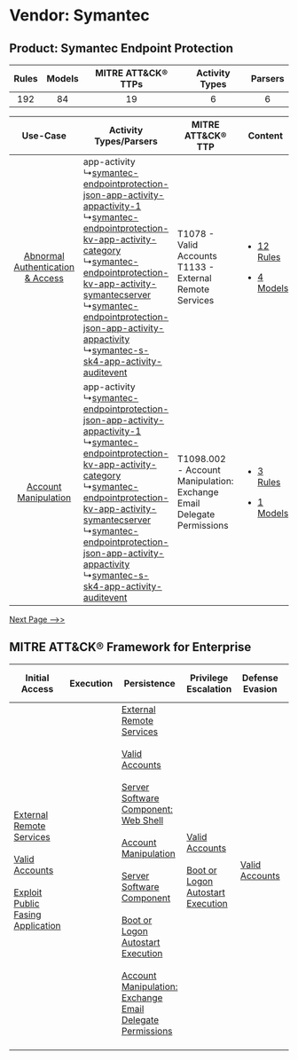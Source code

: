 Vendor: Symantec
================
Product: Symantec Endpoint Protection
-------------------------------------
| Rules | Models | MITRE ATT&CK® TTPs | Activity Types | Parsers |
|:-----:|:------:|:------------------:|:--------------:|:-------:|
|  192  |   84   |         19         |       6        |    6    |

|    Use-Case    | Activity Types/Parsers    | MITRE ATT&CK® TTP    | Content    |
|:----:| ---- | ---- | ---- |
| [Abnormal Authentication & Access](../../../UseCases/uc_abnormal_authentication_&_access.md) |  app-activity<br> ↳[symantec-endpointprotection-json-app-activity-appactivity-1](Ps/pC_symantecendpointprotectionjsonappactivityappactivity1.md)<br> ↳[symantec-endpointprotection-kv-app-activity-category](Ps/pC_symantecendpointprotectionkvappactivitycategory.md)<br> ↳[symantec-endpointprotection-kv-app-activity-symantecserver](Ps/pC_symantecendpointprotectionkvappactivitysymantecserver.md)<br> ↳[symantec-endpointprotection-json-app-activity-appactivity](Ps/pC_symantecendpointprotectionjsonappactivityappactivity.md)<br> ↳[symantec-s-sk4-app-activity-auditevent](Ps/pC_symantecssk4appactivityauditevent.md)<br> | T1078 - Valid Accounts<br>T1133 - External Remote Services<br>    | [<ul><li>12 Rules</li></ul><ul><li>4 Models</li></ul>](RM/r_m_symantec_symantec_endpoint_protection_Abnormal_Authentication_&_Access.md) |
|    [Account Manipulation](../../../UseCases/uc_account_manipulation.md)    |  app-activity<br> ↳[symantec-endpointprotection-json-app-activity-appactivity-1](Ps/pC_symantecendpointprotectionjsonappactivityappactivity1.md)<br> ↳[symantec-endpointprotection-kv-app-activity-category](Ps/pC_symantecendpointprotectionkvappactivitycategory.md)<br> ↳[symantec-endpointprotection-kv-app-activity-symantecserver](Ps/pC_symantecendpointprotectionkvappactivitysymantecserver.md)<br> ↳[symantec-endpointprotection-json-app-activity-appactivity](Ps/pC_symantecendpointprotectionjsonappactivityappactivity.md)<br> ↳[symantec-s-sk4-app-activity-auditevent](Ps/pC_symantecssk4appactivityauditevent.md)<br> | T1098.002 - Account Manipulation: Exchange Email Delegate Permissions<br> | [<ul><li>3 Rules</li></ul><ul><li>1 Models</li></ul>](RM/r_m_symantec_symantec_endpoint_protection_Account_Manipulation.md)    |
[Next Page -->>](2_ds_symantec_symantec_endpoint_protection.md)

MITRE ATT&CK® Framework for Enterprise
--------------------------------------
| Initial Access                                                                                                                                                                                                                         | Execution | Persistence                                                                                                                                                                                                                                                                                                                                                                                                                                                                                                                                                                                                  | Privilege Escalation                                                                                                                                      | Defense Evasion                                                     | Credential Access                                                          | Discovery                                                                         | Lateral Movement | Collection                                                                                                                                                            | Command and Control                                                                                                                                                                                                      | Exfiltration                                                                | Impact                                                                         |
| -------------------------------------------------------------------------------------------------------------------------------------------------------------------------------------------------------------------------------------- | --------- | ------------------------------------------------------------------------------------------------------------------------------------------------------------------------------------------------------------------------------------------------------------------------------------------------------------------------------------------------------------------------------------------------------------------------------------------------------------------------------------------------------------------------------------------------------------------------------------------------------------ | --------------------------------------------------------------------------------------------------------------------------------------------------------- | ------------------------------------------------------------------- | -------------------------------------------------------------------------- | --------------------------------------------------------------------------------- | ---------------- | --------------------------------------------------------------------------------------------------------------------------------------------------------------------- | ------------------------------------------------------------------------------------------------------------------------------------------------------------------------------------------------------------------------ | --------------------------------------------------------------------------- | ------------------------------------------------------------------------------ |
| [External Remote Services](https://attack.mitre.org/techniques/T1133)<br><br>[Valid Accounts](https://attack.mitre.org/techniques/T1078)<br><br>[Exploit Public Fasing Application](https://attack.mitre.org/techniques/T1190)<br><br> |           | [External Remote Services](https://attack.mitre.org/techniques/T1133)<br><br>[Valid Accounts](https://attack.mitre.org/techniques/T1078)<br><br>[Server Software Component: Web Shell](https://attack.mitre.org/techniques/T1505/003)<br><br>[Account Manipulation](https://attack.mitre.org/techniques/T1098)<br><br>[Server Software Component](https://attack.mitre.org/techniques/T1505)<br><br>[Boot or Logon Autostart Execution](https://attack.mitre.org/techniques/T1547)<br><br>[Account Manipulation: Exchange Email Delegate Permissions](https://attack.mitre.org/techniques/T1098/002)<br><br> | [Valid Accounts](https://attack.mitre.org/techniques/T1078)<br><br>[Boot or Logon Autostart Execution](https://attack.mitre.org/techniques/T1547)<br><br> | [Valid Accounts](https://attack.mitre.org/techniques/T1078)<br><br> | [OS Credential Dumping](https://attack.mitre.org/techniques/T1003)<br><br> | [File and Directory Discovery](https://attack.mitre.org/techniques/T1083)<br><br> |                  | [Email Collection](https://attack.mitre.org/techniques/T1114)<br><br>[Email Collection: Email Forwarding Rule](https://attack.mitre.org/techniques/T1114/003)<br><br> | [Proxy: Multi-hop Proxy](https://attack.mitre.org/techniques/T1090/003)<br><br>[Application Layer Protocol](https://attack.mitre.org/techniques/T1071)<br><br>[Proxy](https://attack.mitre.org/techniques/T1090)<br><br> | [Automated Exfiltration](https://attack.mitre.org/techniques/T1020)<br><br> | [Data Encrypted for Impact](https://attack.mitre.org/techniques/T1486)<br><br> |